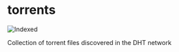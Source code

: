 torrents 
========
![Indexed](https://img.shields.io/badge/indexed-222807-blue)

Collection of torrent files discovered in the DHT network
